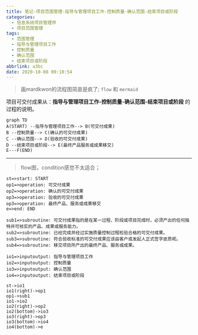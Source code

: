 ```yaml
---
title: 笔记-项目范围管理-指导与管理项目工作-控制质量-确认范围-结束项目或阶段
categories:
  - 信息系统项目管理师
  - 项目范围管理
tags:
  - 范围管理
  - 指导与管理项目工作
  - 控制质量
  - 确认范围
  - 结束项目或阶段
abbrlink: a3bc
date: 2020-10-08 00:10:54
---
```


>画mardkwon的流程图简直是疯了;
>`flow` 和 `mermaid`

项目可交付成果从：**指导与管理项目工作-控制质量-确认范围-结束项目或阶段** 的过程的说明。

```mermaid
graph TD
A(START) --指导与管理项目工作--> B(可交付成果)
B --控制质量--> C(确认的可交付成果)
C --确认范围--> D(验收的可交付成果)
D --结束项目或阶段--> E(最终产品服务或成果移交)
E---F(END)
```

<!-- more -->

---

> flow图，condition感觉不太适合；

```flow
st=>start: START
op1=>operation: 可交付成果
op2=>operation: 确认的可交付成果
op3=>operation: 验收的可交付成果
op3=>operation: 最终产品、服务或成果移交
e=>end: END

sub1=>subroutine: 可交付成果指的是在某一过程、阶段或项目完成时，必须产出的任何独特并可核实的产品、成果或服务能力。
sub2=>subroutine: 已经完成并经过实施质量控制过程检验合格的可交付成果。
sub3=>subroutine: 符合验收标准的可交付成果应该由客户或发起人正式签字皮质呢。
sub4=>subroutine: 移交项目所产出的最终产品、服务或成果。

io1=>inputoutput: 指导与管理项目工作
io2=>inputoutput: 控制质量
io3=>inputoutput: 确认范围
io4=>inputoutput: 结束项目或阶段

st->io1
io1(right)->op1
op1->sub1
io1->io2
io2(right)->op2
io2(bottom)->io3
io3(right)->op3
io3(bottom)->io4
io4(bottom)->e
```
